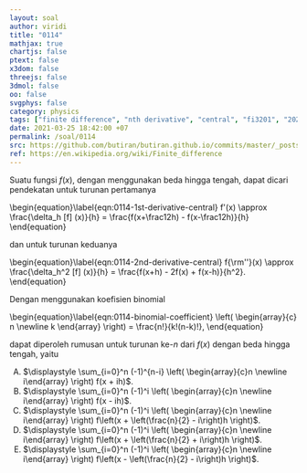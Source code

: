 ```yaml
---
layout: soal
author: viridi
title: "0114"
mathjax: true
chartjs: false
ptext: false
x3dom: false
threejs: false
3dmol: false
oo: false
svgphys: false
category: physics
tags: ["finite difference", "nth derivative", "central", "fi3201", "2020-1"]
date: 2021-03-25 18:42:00 +07
permalink: /soal/0114
src: https://github.com/butiran/butiran.github.io/commits/master/_posts/soal/11/2021-03-25-finite-difference-nth-derivative-c.md
ref: https://en.wikipedia.org/wiki/Finite_difference
---
```

Suatu fungsi $f(x)$, dengan menggunakan beda hingga tengah, dapat dicari pendekatan untuk turunan pertamanya

\begin{equation}\label{eqn:0114-1st-derivative-central}
f'(x) \approx \frac{\delta_h [f] (x)}{h} = \frac{f(x+\frac12h) - f(x-\frac12h)}{h}
\end{equation}

dan untuk turunan keduanya

\begin{equation}\label{eqn:0114-2nd-derivative-central}
f{\rm''}(x) \approx \frac{\delta_h^2 [f] (x)}{h} = \frac{f(x+h) - 2f(x) + f(x-h)}{h^2}.
\end{equation}

Dengan menggunakan koefisien binomial

\begin{equation}\label{eqn:0114-binomial-coefficient}
\left(
\begin{array}{c}
n \newline
k
\end{array}
\right) = \frac{n!}{k!(n-k)!},
\end{equation}

dapat diperoleh rumusan untuk turunan ke-$n$ dari $f(x)$ dengan beda hingga tengah, yaitu

<ol type="A">
<li> $\displaystyle \sum_{i=0}^n (-1)^{n-i} \left( \begin{array}{c}n \newline i\end{array} \right) f(x + ih)$.
<li> $\displaystyle \sum_{i=0}^n (-1)^i \left( \begin{array}{c}n \newline i\end{array} \right) f(x - ih)$.
<li> $\displaystyle \sum_{i=0}^n (-1)^i \left( \begin{array}{c}n \newline i\end{array} \right) f\left(x + \left(\frac{n}{2} - i\right)h \right)$.
<li> $\displaystyle \sum_{i=0}^n (-1)^i \left( \begin{array}{c}n \newline i\end{array} \right) f\left(x + \left(\frac{n}{2} + i\right)h \right)$.
<li> $\displaystyle \sum_{i=0}^n (-1)^i \left( \begin{array}{c}n \newline i\end{array} \right) f\left(x - \left(\frac{n}{2} - i\right)h \right)$.
